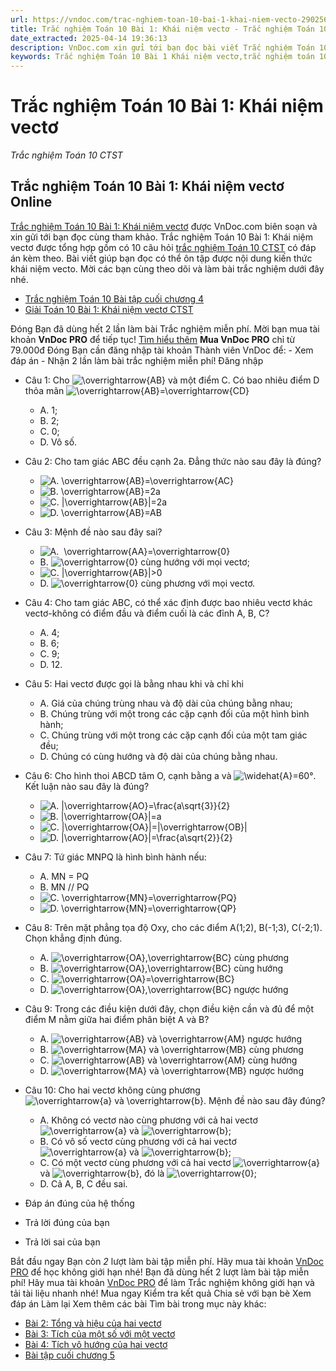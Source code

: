 ```yaml
---
url: https://vndoc.com/trac-nghiem-toan-10-bai-1-khai-niem-vecto-290256
title: Trắc nghiệm Toán 10 Bài 1: Khái niệm vectơ - Trắc nghiệm Toán 10 CTST - VnDoc.com
date_extracted: 2025-04-14 19:36:13
description: VnDoc.com xin gửi tới bạn đọc bài viết Trắc nghiệm Toán 10 Bài 1: Khái niệm vectơ. Mời các bạn cùng tham khảo chi tiết.
keywords: Trắc nghiệm Toán 10 Bài 1 Khái niệm vectơ,trắc nghiệm toán 10,trắc nghiệm toán 10 CTST,trắc nghiệm toán 10 bài 1,toán 10,toán 10 CTST,toán lớp 10,toán 10 bài 1,khái niệm vecto
---
```


# Trắc nghiệm Toán 10 Bài 1: Khái niệm vectơ
 _Trắc nghiệm Toán 10 CTST_
## Trắc nghiệm Toán 10 Bài 1: Khái niệm vectơ Online
[Trắc nghiệm Toán 10 Bài 1: Khái niệm vectơ](<https://vndoc.com/trac-nghiem-toan-10-bai-1-khai-niem-vecto-290256>) được VnDoc.com biên soạn và xin gửi tới bạn đọc cùng tham khảo.
Trắc nghiệm Toán 10 Bài 1: Khái niệm vectơ được tổng hợp gồm có 10 câu hỏi [trắc nghiệm Toán 10 CTST](<https://vndoc.com/trac-nghiem-toan-10-ctst>) có đáp án kèm theo. Bài viết giúp bạn đọc có thể ôn tập được nội dung kiến thức khái niệm vecto. Mời các bạn cùng theo dõi và làm bài trắc nghiệm dưới đây nhé.
  * [Trắc nghiệm Toán 10 Bài tập cuối chương 4](<https://vndoc.com/trac-nghiem-toan-10-bai-tap-cuoi-chuong-4-290188>)
  * [Giải Toán 10 Bài 1: Khái niệm vectơ CTST](<https://vndoc.com/giai-toan-10-bai-1-khai-niem-vecto-ctst-278171>)

Đóng
Bạn đã dùng hết 2 lần làm bài Trắc nghiệm miễn phí. Mời bạn mua tài khoản **VnDoc PRO** để tiếp tục\! [Tìm hiểu thêm](</pro>)
**Mua VnDoc PRO** chỉ từ 79.000đ
Đóng
Bạn cần đăng nhập tài khoản Thành viên VnDoc để:
\- Xem đáp án
\- Nhận 2 lần làm bài trắc nghiệm miễn phí\!
Đăng nhập 
  * Câu 1:
Cho ![\\overrightarrow{AB}](https://tex.vdoc.vn?tex=%5Coverrightarrow%7BAB%7D) và một điểm C. Có bao nhiêu điểm D thỏa mãn ![\\overrightarrow{AB}=\\overrightarrow{CD}](https://tex.vdoc.vn?tex=%5Coverrightarrow%7BAB%7D%3D%5Coverrightarrow%7BCD%7D)
    * A. 1;
    * B. 2;
    * C. 0;
    * D. Vô số.
  * Câu 2:
Cho tam giác ABC đều cạnh 2a. Đẳng thức nào sau đây là đúng?
    * ![A. \\overrightarrow{AB}=\\overrightarrow{AC}](https://tex.vdoc.vn?tex=A.%20%5Coverrightarrow%7BAB%7D%3D%5Coverrightarrow%7BAC%7D)
    * ![B. \\overrightarrow{AB}=2a](https://tex.vdoc.vn?tex=B.%20%5Coverrightarrow%7BAB%7D%3D2a)
    * ![C. |\\overrightarrow{AB}|=2a](https://tex.vdoc.vn?tex=C.%20%7C%5Coverrightarrow%7BAB%7D%7C%3D2a)
    * ![D. \\overrightarrow{AB}=AB](https://tex.vdoc.vn?tex=D.%20%5Coverrightarrow%7BAB%7D%3DAB)
  * Câu 3:
Mệnh đề nào sau đây sai?
    * ![A.  \\overrightarrow{AA}=\\overrightarrow{0}](https://tex.vdoc.vn?tex=A.%C2%A0%20%5Coverrightarrow%7BAA%7D%3D%5Coverrightarrow%7B0%7D)
    * B. ![\\overrightarrow{0}](https://tex.vdoc.vn?tex=%5Coverrightarrow%7B0%7D) cùng hướng với mọi vectơ;
    * ![C. |\\overrightarrow{AB}|>0](https://tex.vdoc.vn?tex=C.%20%7C%5Coverrightarrow%7BAB%7D%7C%3E0)
    * D. ![\\overrightarrow{0}](https://tex.vdoc.vn?tex=%5Coverrightarrow%7B0%7D) cùng phương với mọi vectơ.
  * Câu 4:
Cho tam giác ABC, có thể xác định được bao nhiêu vectơ khác vectơ-không có điểm đầu và điểm cuối là các đỉnh A, B, C?
    * A. 4;
    * B. 6;
    * C. 9;
    * D. 12.
  * Câu 5:
Hai vectơ được gọi là bằng nhau khi và chỉ khi
    * A. Giá của chúng trùng nhau và độ dài của chúng bằng nhau;
    * B. Chúng trùng với một trong các cặp cạnh đối của một hình bình hành;
    * C. Chúng trùng với một trong các cặp cạnh đối của một tam giác đều;
    * D. Chúng có cùng hướng và độ dài của chúng bằng nhau.
  * Câu 6:
Cho hình thoi ABCD tâm O, cạnh bằng a và ![\\widehat{A}=60°](https://tex.vdoc.vn?tex=%5Cwidehat%7BA%7D%3D60%C2%B0). Kết luận nào sau đây là đúng?
    * ![A. |\\overrightarrow{AO}=\\frac{a\\sqrt{3}}{2}](https://tex.vdoc.vn?tex=A.%20%7C%5Coverrightarrow%7BAO%7D%3D%5Cfrac%7Ba%5Csqrt%7B3%7D%7D%7B2%7D)
    * ![B. |\\overrightarrow{OA}|=a](https://tex.vdoc.vn?tex=B.%20%7C%5Coverrightarrow%7BOA%7D%7C%3Da)
    * ![C. |\\overrightarrow{OA}|=|\\overrightarrow{OB}|](https://tex.vdoc.vn?tex=C.%20%7C%5Coverrightarrow%7BOA%7D%7C%3D%7C%5Coverrightarrow%7BOB%7D%7C)
    * ![D. |\\overrightarrow{AO}|=\\frac{a\\sqrt{2}}{2}](https://tex.vdoc.vn?tex=D.%20%7C%5Coverrightarrow%7BAO%7D%7C%3D%5Cfrac%7Ba%5Csqrt%7B2%7D%7D%7B2%7D)
  * Câu 7:
Tứ giác MNPQ là hình bình hành nếu:
    * A. MN = PQ
    * B. MN // PQ
    * ![C. \\overrightarrow{MN}=\\overrightarrow{PQ}](https://tex.vdoc.vn?tex=C.%20%5Coverrightarrow%7BMN%7D%3D%5Coverrightarrow%7BPQ%7D)
    * ![D. \\overrightarrow{MN}=\\overrightarrow{QP}](https://tex.vdoc.vn?tex=D.%20%5Coverrightarrow%7BMN%7D%3D%5Coverrightarrow%7BQP%7D)
  * Câu 8:
Trên mặt phẳng tọa độ Oxy, cho các điểm A\(1;2\), B\(-1;3\), C\(-2;1\). Chọn khẳng định đúng.
    * A. ![\\overrightarrow{OA},\\overrightarrow{BC}](https://tex.vdoc.vn?tex=%5Coverrightarrow%7BOA%7D%2C%5Coverrightarrow%7BBC%7D) cùng phương
    * B. ![\\overrightarrow{OA},\\overrightarrow{BC}](https://tex.vdoc.vn?tex=%5Coverrightarrow%7BOA%7D%2C%5Coverrightarrow%7BBC%7D) cùng hướng
    * C. ![\\overrightarrow{OA}=\\overrightarrow{BC}](https://tex.vdoc.vn?tex=%5Coverrightarrow%7BOA%7D%3D%5Coverrightarrow%7BBC%7D)
    * D. ![\\overrightarrow{OA},\\overrightarrow{BC}](https://tex.vdoc.vn?tex=%5Coverrightarrow%7BOA%7D%2C%5Coverrightarrow%7BBC%7D) ngược hướng
  * Câu 9:
Trong các điều kiện dưới đây, chọn điều kiện cần và đủ để một điểm M nằm giữa hai điểm phân biệt A và B?
    * A. ![\\overrightarrow{AB} và \\overrightarrow{AM}](https://tex.vdoc.vn?tex=%5Coverrightarrow%7BAB%7D%20v%C3%A0%20%5Coverrightarrow%7BAM%7D) ngược hướng
    * B. ![\\overrightarrow{MA} và \\overrightarrow{MB}](https://tex.vdoc.vn?tex=%5Coverrightarrow%7BMA%7D%20v%C3%A0%20%5Coverrightarrow%7BMB%7D) cùng phương
    * C. ![\\overrightarrow{AB} và \\overrightarrow{AM}](https://tex.vdoc.vn?tex=%5Coverrightarrow%7BAB%7D%20v%C3%A0%20%5Coverrightarrow%7BAM%7D) cùng hướng
    * D. ![\\overrightarrow{MA} và \\overrightarrow{MB}](https://tex.vdoc.vn?tex=%5Coverrightarrow%7BMA%7D%20v%C3%A0%20%5Coverrightarrow%7BMB%7D) ngược hướng
  * Câu 10:
Cho hai vectơ không cùng phương ![\\overrightarrow{a} và \\overrightarrow{b}](https://tex.vdoc.vn?tex=%5Coverrightarrow%7Ba%7D%20v%C3%A0%20%5Coverrightarrow%7Bb%7D). Mệnh đề nào sau đây đúng?
    * A. Không có vectơ nào cùng phương với cả hai vectơ ![\\overrightarrow{a}](https://tex.vdoc.vn?tex=%5Coverrightarrow%7Ba%7D) và ![\\overrightarrow{b}](https://tex.vdoc.vn?tex=%5Coverrightarrow%7Bb%7D);
    * B. Có vô số vectơ cùng phương với cả hai vectơ ![\\overrightarrow{a}](https://tex.vdoc.vn?tex=%5Coverrightarrow%7Ba%7D) và ![\\overrightarrow{b}](https://tex.vdoc.vn?tex=%5Coverrightarrow%7Bb%7D);
    * C. Có một vectơ cùng phương với cả hai vectơ ![\\overrightarrow{a}](https://tex.vdoc.vn?tex=%5Coverrightarrow%7Ba%7D) và ![\\overrightarrow{b}](https://tex.vdoc.vn?tex=%5Coverrightarrow%7Bb%7D), đó là ![\\overrightarrow{0}](https://tex.vdoc.vn?tex=%5Coverrightarrow%7B0%7D);
    * D. Cả A, B, C đều sai.

  * Đáp án đúng của hệ thống
  * Trả lời đúng của bạn
  * Trả lời sai của bạn

Bắt đầu ngay
Bạn còn _2_ lượt làm bài tập miễn phí. Hãy mua tài khoản [VnDoc PRO](</pro>) để học không giới hạn nhé\!  Bạn đã dùng hết 2 lượt làm bài tập miễn phí\! Hãy mua tài khoản [VnDoc PRO](</pro>) để làm Trắc nghiệm không giới hạn và tải tài liệu nhanh nhé\!  Mua ngay
Kiểm tra kết quả Chia sẻ với bạn bè Xem đáp án Làm lại
Xem thêm các bài Tìm bài trong mục này khác:
  * [Bài 2: Tổng và hiệu của hai vectơ](</trac-nghiem-toan-10-bai-2-tong-va-hieu-cua-hai-vecto-290260>)
  * [Bài 3: Tích của một số với một vectơ](</trac-nghiem-toan-10-bai-3-tich-cua-mot-so-voi-mot-vecto-290262>)
  * [Bài 4: Tích vô hướng của hai vectơ](</trac-nghiem-toan-10-bai-4-tich-vo-huong-cua-hai-vecto-290267>)
  * [Bài tập cuối chương 5](</trac-nghiem-toan-10-bai-tap-cuoi-chuong-5-290270>)

